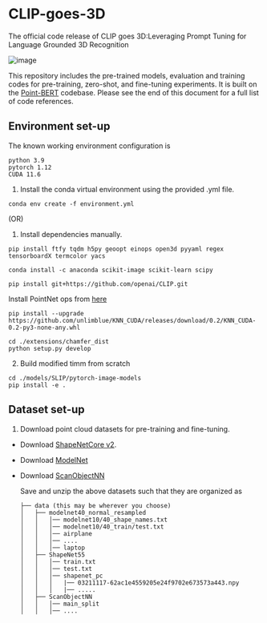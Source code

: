 # CLIP-goes-3D

The official code release of CLIP goes 3D:Leveraging Prompt Tuning for Language Grounded 3D Recognition

![image](PATH)

This repository includes the pre-trained models, evaluation and training codes for pre-training, zero-shot, and fine-tuning experiments. It is built on the [Point-BERT](https://github.com/lulutang0608/Point-BERT) codebase. Please see the end of this document for a full list of code references.

## Environment set-up

The known working environment configuration is 

```
python 3.9
pytorch 1.12
CUDA 11.6
```

 
1. Install the conda virtual environment using the provided .yml file.
```
conda env create -f environment.yml 
```
(OR)

1. Install dependencies manually.
  ``` 
  pip install ftfy tqdm h5py geoopt einops open3d pyyaml regex tensorboardX termcolor yacs

  ```
  ```
  conda install -c anaconda scikit-image scikit-learn scipy
  ```

  ```
  pip install git+https://github.com/openai/CLIP.git
  ```

  Install PointNet ops from [here](https://github.com/erikwijmans/Pointnet2_PyTorch)

  ```
  pip install --upgrade https://github.com/unlimblue/KNN_CUDA/releases/download/0.2/KNN_CUDA-0.2-py3-none-any.whl
  ```
  ```
  cd ./extensions/chamfer_dist
  python setup.py develop
  ```

2. Build modified timm from scratch

  ```
  cd ./models/SLIP/pytorch-image-models
  pip install -e .
  ```

## Dataset set-up

1. Download point cloud datasets for pre-training and fine-tuning.

- Download [ShapeNetCore v2](https://shapenet.org/).
- Download [ModelNet](https://shapenet.cs.stanford.edu/media/modelnet40_normal_resampled.zip)
- Download [ScanObjectNN](https://hkust-vgd.github.io/scanobjectnn/)

  Save and unzip the above datasets such that they are organized as 

  ```
  ├── data (this may be wherever you choose)
  │   ├── modelnet40_normal_resampled
  │   │   │── modelnet10/40_shape_names.txt
  │   │   │── modelnet10/40_train/test.txt 
  │   │   │── airplane
  │   │   │── ....
  │   │   │── laptop 
  │   ├── ShapeNet55
  │   │   │── train.txt
  │   │   │── test.txt
  │   │   │── shapenet_pc
  │   │   │   |── 03211117-62ac1e4559205e24f9702e673573a443.npy
  │   │   │   |── .....
  │   ├── ScanObjectNN
  │   │   │── main_split
  │   │   │── ....

  ```


